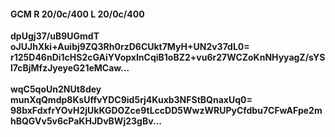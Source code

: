 #### GCM R 20/0c/400 L 20/0c/400
**dpUgj37/uB9UGmdT**<br/>**oJUJhXki+Auibj9ZQ3Rh0rzD6CUkt7MyH+UN2v37dL0=**<br/>**r125D46nDi1cHS2cGAiYVopxInCqiB1oBZ2+vu6r27WCZoKnNHyyagZ/sYSl7cBjMfzJyeyeG21eMCaw...**<br/><br/>
**wqC5qoUn2NUt8dey**<br/>**munXqQmdp8KsUffvYDC9id5rj4Kuxb3NFStBQnaxUq0=**<br/>**98bxFdxfrYOvH2jUkKGDOZce9tLccDD5WwzWRUPyCfdbu7CFwAFpe2mhBQGVv5v6cPaKHJDvBWj23gBv...**